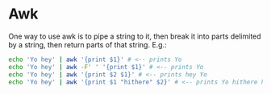 # Awk

One way to use awk is to pipe a string to it, then break it into parts delimited by a string, then return parts of that string. E.g.:

```sh
echo 'Yo hey' | awk '{print $1}' # <-- prints Yo
echo 'Yo hey' | awk -F' ' '{print $1}' # <-- prints Yo
echo 'Yo hey' | awk '{print $2 $1}' # <-- prints hey Yo
echo 'Yo hey' | awk '{print $1 "hithere" $2}' # <-- prints Yo hithere hey
```

